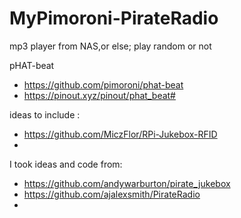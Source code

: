 # MyPimoroni-PirateRadio
mp3 player from NAS,or else; play random or not

pHAT-beat
- https://github.com/pimoroni/phat-beat
- https://pinout.xyz/pinout/phat_beat#

ideas to include :
- https://github.com/MiczFlor/RPi-Jukebox-RFID
- 

I took ideas and code from:
- https://github.com/andywarburton/pirate_jukebox
- https://github.com/ajalexsmith/PirateRadio
- 
